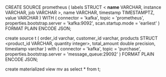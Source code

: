 

CREATE SOURCE prometheus (
    labels STRUCT < __name__ VARCHAR,
    instance VARCHAR,
    job VARCHAR >,
    name VARCHAR,
    timestamp TIMESTAMPTZ,
    value VARCHAR
) WITH (
    connector = 'kafka',
    topic = 'prometheus',
    properties.bootstrap.server = 'kafka:9092',
    scan.startup.mode = 'earliest'
) FORMAT PLAIN ENCODE JSON;

create source t (
  order_id varchar,
  customer_id varchar,
  products STRUCT <product_id VARCHAR, quantity integer>,
  total_amount double precision,
  timestamp varchar
) with (
  connector = 'kafka',
  topic = 'purchase',
  properties.bootstrap.server = 'message_queue:29092'
) FORMAT PLAIN ENCODE JSON;

create materialized view mv as select * from t;